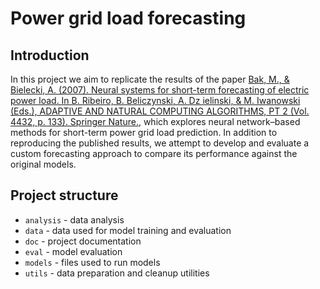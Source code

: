 # Power grid load forecasting

## Introduction
In this project we aim to replicate the results of the paper [Bak, M., & Bielecki, A. (2007). Neural systems for short-term forecasting of electric power load. In B. Ribeiro, B. Beliczynski, A. Dz ielinski, & M. Iwanowski (Eds.), ADAPTIVE AND NATURAL COMPUTING ALGORITHMS, PT 2 (Vol. 4432, p. 133). Springer Nature.](https://link-1springer-1com-1nyztljwx006c.wbg2.bg.agh.edu.pl/book/10.1007/978-3-540-71629-7), which explores neural network–based methods for short-term power grid load prediction. In addition to reproducing the published results, we attempt to develop and evaluate a custom forecasting approach to compare its performance against the original models.

## Project structure
- `analysis` - data analysis
- `data` - data used for model training and evaluation
- `doc` - project documentation
- `eval` - model evaluation
- `models` - files used to run models
- `utils` - data preparation and cleanup utilities

